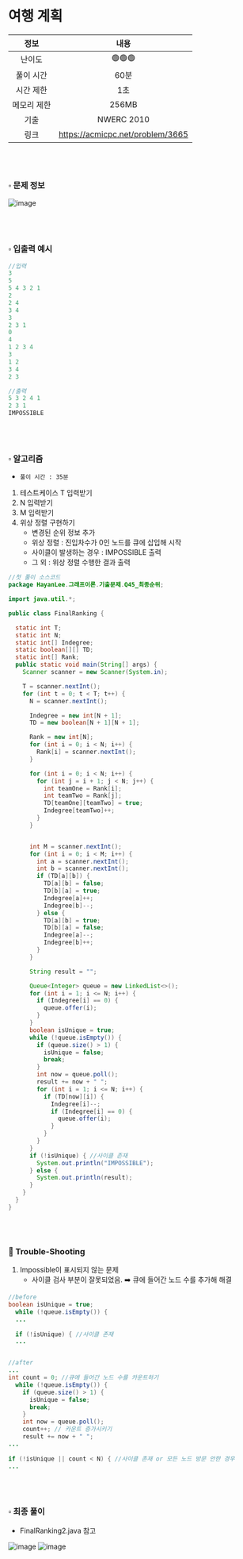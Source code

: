 # 여행 계획

|   정보    |     내용     |
|:-----------:|:----------:|
|   난이도   |   🟢🟢🟢   |
|  풀이 시간  |    60분     |
|  시간 제한  |     1초     |
| 메모리 제한  |   256MB    |
| 기출 | NWERC 2010 |
| 링크 | https://acmicpc.net/problem/3665 |

<br>
<br>

### ▫️ 문제 정보
![image](https://github.com/hayannn/2L24-Algo-Study/assets/102213509/0ea15dc2-d892-44e0-84da-830a4c575460)

<br>
<br>

### ▫️ 입출력 예시
```java
//입력
3
5
5 4 3 2 1
2
2 4
3 4
3
2 3 1
0
4
1 2 3 4
3
1 2
3 4
2 3
```
```java
//출력
5 3 2 4 1
2 3 1
IMPOSSIBLE
```

<br>
<br>

### ▫️ 알고리즘
- ```풀이 시간 : 35분```

1. 테스트케이스 T 입력받기
2. N 입력받기
3. M 입력받기
4. 위상 정렬 구현하기
   - 변경된 순위 정보 추가
   - 위상 정렬 : 진입차수가 0인 노드를 큐에 삽입해 시작
   - 사이클이 발생하는 경우 : IMPOSSIBLE 출력
   - 그 외 : 위상 정렬 수행한 결과 출력

```java
//첫 풀이 소스코드
package HayanLee.그래프이론.기출문제.Q45_최종순위;

import java.util.*;

public class FinalRanking {

  static int T;
  static int N;
  static int[] Indegree;
  static boolean[][] TD;
  static int[] Rank;
  public static void main(String[] args) {
    Scanner scanner = new Scanner(System.in);

    T = scanner.nextInt();
    for (int t = 0; t < T; t++) {
      N = scanner.nextInt();

      Indegree = new int[N + 1];
      TD = new boolean[N + 1][N + 1];

      Rank = new int[N];
      for (int i = 0; i < N; i++) {
        Rank[i] = scanner.nextInt();
      }

      for (int i = 0; i < N; i++) {
        for (int j = i + 1; j < N; j++) {
          int teamOne = Rank[i];
          int teamTwo = Rank[j];
          TD[teamOne][teamTwo] = true;
          Indegree[teamTwo]++;
        }
      }


      int M = scanner.nextInt();
      for (int i = 0; i < M; i++) {
        int a = scanner.nextInt();
        int b = scanner.nextInt();
        if (TD[a][b]) {
          TD[a][b] = false;
          TD[b][a] = true;
          Indegree[a]++;
          Indegree[b]--;
        } else {
          TD[a][b] = true;
          TD[b][a] = false;
          Indegree[a]--;
          Indegree[b]++;
        }
      }

      String result = "";

      Queue<Integer> queue = new LinkedList<>();
      for (int i = 1; i <= N; i++) {
        if (Indegree[i] == 0) {
          queue.offer(i);
        }
      }
      boolean isUnique = true;
      while (!queue.isEmpty()) {
        if (queue.size() > 1) {
          isUnique = false;
          break;
        }
        int now = queue.poll();
        result += now + " ";
        for (int i = 1; i <= N; i++) {
          if (TD[now][i]) {
            Indegree[i]--;
            if (Indegree[i] == 0) {
              queue.offer(i);
            }
          }
        }
      }
      if (!isUnique) { //사이클 존재
        System.out.println("IMPOSSIBLE");
      } else {
        System.out.println(result);
      }
    }
  }
}
```

<br>
<br>

### 🚀 Trouble-Shooting

1. Impossible이 표시되지 않는 문제
   - 사이클 검사 부분이 잘못되었음. ➡️ 큐에 들어간 노드 수를 추가해 해결
   
```java
//before
boolean isUnique = true;
  while (!queue.isEmpty()) {
  ...
        
  if (!isUnique) { //사이클 존재
  ... 


//after
...
int count = 0; //큐에 들어간 노드 수를 카운트하기
  while (!queue.isEmpty()) {
    if (queue.size() > 1) {
      isUnique = false;
      break;
    }
    int now = queue.poll();
    count++; // 카운트 증가시키기
    result += now + " ";
...
        
if (!isUnique || count < N) { //사이클 존재 or 모든 노드 방문 안한 경우
...


```

<br>
<br>


### ▫️ 최종 풀이
- FinalRanking2.java 참고

![image](https://github.com/hayannn/2L24-Algo-Study/assets/102213509/f1a692ed-d471-4f56-99d3-91170fed148d)
![image](https://github.com/hayannn/2L24-Algo-Study/assets/102213509/0f80349a-7e26-4204-93fe-381ee4e056d5)


